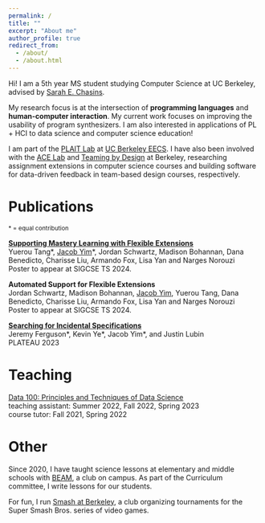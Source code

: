 ```yaml
---
permalink: /
title: ""
excerpt: "About me"
author_profile: true
redirect_from: 
  - /about/
  - /about.html
---
```


Hi! I am a 5th year MS student studying Computer Science at UC Berkeley, advised by [Sarah E. Chasins](https://schasins.com/).

My research focus is at the intersection of **programming languages** and **human-computer interaction**. My current work focuses on improving the usability of program synthesizers. I am also interested in applications of PL + HCI to data science and computer science education!

I am part of the [PLAIT Lab](https://plait-lab.org/) at [UC Berkeley EECS](https://eecs.berkeley.edu/). I have also been involved with the [ACE Lab](https://acelab.berkeley.edu/) and [Teaming by Design](https://www.teamingxdesign.com/) at Berkeley, researching assignment extensions in computer science courses and building software for data-driven feedback in team-based design courses, respectively.

Publications
=====
<sup>\* = equal contribution</sup>

[__Supporting Mastery Learning with Flexible Extensions__](../files/flextensions-policy-poster.pdf) \
Yuerou Tang\*, <ins>Jacob Yim</ins>\*, Jordan Schwartz, Madison Bohannan, Dana Benedicto, Charisse Liu, Armando Fox, Lisa Yan and Narges Norouzi \
Poster to appear at SIGCSE TS 2024.

__Automated Support for Flexible Extensions__ \
Jordan Schwartz, Madison Bohannan, <ins>Jacob Yim</ins>, Yuerou Tang, Dana Benedicto, Charisse Liu, Armando Fox, Lisa Yan and Narges Norouzi \
Poster to appear at SIGCSE TS 2024.

[__Searching for Incidental Specifications__](../files/incidental-specifications.pdf) \
Jeremy Ferguson\*, Kevin Ye\*, Jacob Yim\*, and Justin Lubin \
PLATEAU 2023

Teaching
=====
[Data 100: Principles and Techniques of Data Science](https://ds100.org) \
teaching assistant: Summer 2022, Fall 2022, Spring 2023 \
course tutor: Fall 2021, Spring 2022

Other
=====
Since 2020, I have taught science lessons at elementary and middle schools with [BEAM](https://beam.berkeley.edu), a club on campus. As part of the Curriculum committee, I write lessons for our students.

For fun, I run [Smash at Berkeley](https://smash.berkeley.edu), a club organizing tournaments for the Super Smash Bros. series of video games.